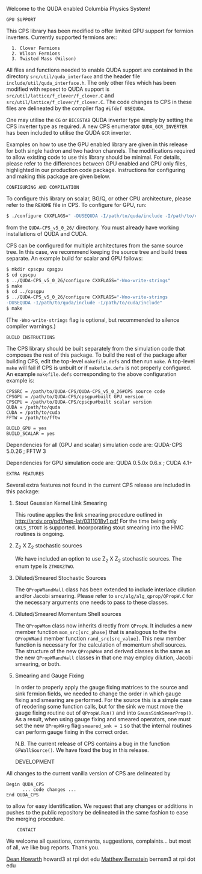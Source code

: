 Welcome to the QUDA enabled Columbia Physics System!

	GPU SUPPORT

This CPS library has been modified to offer limited GPU support for 
fermion inverters. Currently supported fermions are::

	  1. Clover Fermions
	  2. Wilson Fermions
	  3. Twisted Mass (Wilson)

All files and functions needed to enable QUDA support are contained in the
directory `src/util/quda_interface` and the header file 
`include/util/quda_interface.h`. The only other files which has been
modified with repsect to QUDA support is
`src/util/lattice/f_clover/f_clover.C` and 
`src/util/lattice/f_clover/f_clover.C`. The code changes to CPS in these 
files are delineated by the compiler flag `#ifdef USEQUDA`.

One may utilise the `CG` or `BICGSTAB` QUDA inverter type simply by setting the
CPS inverter type as required. A new CPS enumerator `QUDA_GCR_INVERTER` 
has been included to utilise the QUDA `GCR` inverter.

Examples on how to use the GPU enabled library are given in this release
for both single hadron and two hadron channels. The modifications 
required to allow existing code to use this library should be minimal.
For details, please refer to the differences between GPU enabled and CPU 
only files, highlighted in our production code package. Instructions for 
configuring and making this package are given below.


	CONFIGURING AND COMPILATION

To configure this library on scalar, BG/Q, or other CPU architecture, 
please refer to the `README` file in CPS. To configure for GPU, run:
```sh
$ ./configure CXXFLAGS=" -DUSEQUDA -I/path/to/quda/include -I/path/to/cuda/include" 
```
from the `QUDA-CPS_v5_0_26/` directory. You must already have working 
installations of QUDA and CUDA.

CPS can be configured for multiple architectures from the same source tree.
In this case, we recommend keeping the source tree and build trees separate.
An example build for scalar and GPU follows:
```sh
$ mkdir cpscpu cpsgpu 
$ cd cpscpu 
$ ../QUDA-CPS_v5_0_26/configure CXXFLAGS="-Wno-write-strings" 
$ make 
$ cd ../cpsgpu 
$ ../QUDA-CPS_v5_0_26/configure CXXFLAGS="-Wno-write-strings 
-DUSEQUDA -I/path/to/quda/include -I/path/to/cuda/include" 
$ make 
```
(The `-Wno-write-strings` flag is optional, but recommended to silence
compiler warnings.)

	BUILD INSTRUCTIONS

The CPS library should be built separately from the simulation code that
composes the rest of this package. To build the rest of the package 
after building CPS, edit the top-level `makefile.defs` and then run `make`.
A top-level `make` will fail if CPS is unbuilt or if `makefile.defs` is not
properly configured. An example `makefile.defs` corresponding to the above
configuration example is:
```make
CPSSRC = /path/to/QUDA-CPS/QUDA-CPS_v5_0_26#CPS source code
CPSGPU = /path/to/QUDA-CPS/cpsgpu#built GPU version
CPSCPU = /path/to/QUDA-CPS/cpscpu#built scalar version
QUDA = /path/to/quda
CUDA = /path/to/cuda
FFTW = /path/to/fftw

BUILD_GPU = yes
BUILD_SCALAR = yes
```

Dependencies for all (GPU and scalar) simulation code are: QUDA-CPS 5.0.26 ; FFTW 3

Dependencies for GPU simulation code are: QUDA 0.5.0x 0.6.x ; CUDA 4.1+


	EXTRA FEATURES

Several extra features not found in the current CPS release are included 
in this package:

   1. Stout Gaussian Kernel Link Smearing

      This routine applies the link smearing procedure outlined in
      http://arxiv.org/pdf/hep-lat/0311018v1.pdf
      For the time being only `GKLS_STOUT` is supported. Incorporating stout
      smearing into the HMC routines is ongoing.

   2. Z<sub>2</sub> X Z<sub>2</sub> stochastic sources

      We have included an option to use Z<sub>2</sub> X Z<sub>2</sub> stochastic sources.
      The enum type is `ZTWOXZTWO`.   

   3. Diluted/Smeared Stochastic Sources

      The `QPropWRandWall` class has been extended to include interlace 
      dilution and/or Jacobi smearing. Please refer to
      `src/alg/alg_qprop/QPropW.C` for the necessary arguments one needs
      to pass to these classes.

   4. Diluted/Smeared Momentum Shell sources

      The `QPropWMom` class now inherits directly from `QPropW`. It includes
      a new member function `mom_src[src_phase]` that is analogous to the 
      the `QPropWRand` member function `rand_src[src_value]`. This new member function 
      is necessary for the calculation of momentum shell sources. The
      structure of the new `QPropWMom` and derived classes is the same as
      the new `QPropWRandWall` classes in that one may employ dilution, 
      Jacobi smearing, or both.

   5. Smearing and Gauge Fixing

      In order to properly apply the gauge fixing matrices to the source
      and sink fermion fields, we needed to change the order in which 
      gauge fixing and smearing are performed. For the source this is a 
      simple case of reodering some function calls, but for the sink we
      must move the gauge fixing routine out of `QPropW.Run()` and into
      `GaussSinkSmearProp()`. As a result, when using gauge fixing and 
      smeared operators, one must set the new `QPropWArg` flag 
      `smeared_snk = 1` so that the internal routines can perform gauge
      fixing in the correct order.   		       
      
      N.B. The current release of CPS contains a bug in the function 
      `GFWallSource()`. We have fixed the bug in this release. 

        DEVELOPMENT      

All changes to the current vanilla version of CPS are delineated by

	Begin QUDA_CPS
	      ... code changes ...
	End QUDA_CPS

to allow for easy identification. We request that any changes or additions 
in pushes to the public repository be delineated in the same fashion to ease 
the merging procedure.

    	CONTACT

We welcome all questions, comments, suggestions, complaints... but most 
of all, we like bug reports. Thank you.

   [Dean Howarth](https://github.com/cpviolator) howard3 at rpi dot edu
   [Matthew Bernstein](https://github.com/bernsm3) bernsm3 at rpi dot edu
